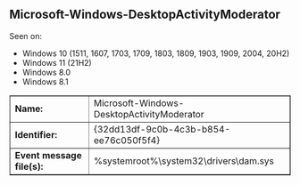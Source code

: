 ## Microsoft-Windows-DesktopActivityModerator

Seen on:
* Windows 10 (1511, 1607, 1703, 1709, 1803, 1809, 1903, 1909, 2004, 20H2)
* Windows 11 (21H2)
* Windows 8.0
* Windows 8.1

<table border="1" class="docutils">
  <tbody>
    <tr>
      <td><b>Name:</b></td>
      <td>Microsoft-Windows-DesktopActivityModerator</td>
    </tr>
    <tr>
      <td><b>Identifier:</b></td>
      <td>{32dd13df-9c0b-4c3b-b854-ee76c050f5f4}</td>
    </tr>
    <tr>
      <td><b>Event message file(s):</b></td>
      <td>%systemroot%\system32\drivers\dam.sys</td>
    </tr>
  </tbody>
</table>

&nbsp;

